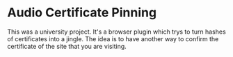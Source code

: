 # Audio Certificate Pinning
This was a university project. 
It's a browser plugin which trys to turn hashes of certificates into a jingle. 
The idea is to have another way to confirm the certificate of the site that you are visiting.
